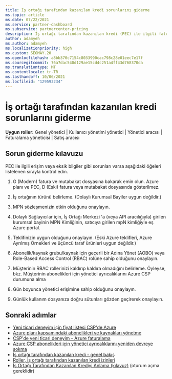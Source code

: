 ```yaml
---
title: İş ortağı tarafından kazanılan kredi sorunlarını giderme
ms.topic: article
ms.date: 07/22/2021
ms.service: partner-dashboard
ms.subservice: partnercenter-pricing
description: İş ortağı tarafından kazanılan kredi (PEC) ile ilgili fatura sorunlarını ve diğer sorunları çözmeyi öğrenin.
author: adamyeh
ms.author: adamyeh
ms.localizationpriority: high
ms.custom: SEOMAY.20
ms.openlocfilehash: a8bb370c7154c8033990cac798c28e01eec7e17f
ms.sourcegitcommit: 76a7dac540d129ae15cd4c251a4ff43d768370da
ms.translationtype: MT
ms.contentlocale: tr-TR
ms.lasthandoff: 10/06/2021
ms.locfileid: "129593234"
---
```

# <a name="troubleshooting-partner-earned-credit"></a>İş ortağı tarafından kazanılan kredi sorunlarını giderme

**Uygun roller:** Genel yönetici | Kullanıcı yönetimi yönetici | Yönetici aracısı | Faturalama yöneticisi | Satış aracısı

## <a name="troubleshooting-guide"></a>Sorun giderme kılavuzu

PEC ile ilgili erişim veya eksik bilgiler gibi sorunları varsa aşağıdaki öğeleri listelenen sırayla kontrol edin.

1. G (Modern) fatura ve mutabakat dosyasına bakarak emin olun. Azure planı ve PEC, D (Eski) fatura veya mutabakat dosyasında gösterilmez.

2. İş ortağının türünü belirleme. (Dolaylı Kurumsal Bayiler uygun değildir.)

3. MPN sözleşmenizin etkin olduğunu onaylayın.

4. Dolaylı Sağlayıcılar için, İş Ortağı Merkezi 'a (veya API aracılığıyla) girilen kurumsal bayinin MPN Kimliğinin, satıcıya girilen mpN kimliğiyle eş Azure portal.

5. Teklifinizin uygun olduğunu onaylayın. (Eski Azure teklifleri, Azure Ayrılmış Örnekleri ve üçüncü taraf ürünleri uygun değildir.)

6. Abonelik/kaynak grubu/kaynak için geçerli bir Adına Yönet (AOBO) veya Role-Based Access Control (RBAC) rolüne sahip olduğunu onaylayın.

7. Müşterinin RBAC rollerinizi kaldırıp kaldıra olmadığını belirleme. Öyleyse, bkz. Müşterinin abonelikleri için yönetici ayrıcalıklarını Azure CSP durumuna alma

8. Gün boyunca yönetici erişimine sahip olduğunu onaylayın.

9. Günlük kullanım dosyanıza doğru sütunları gözden geçirerek onaylayın.

## <a name="next-steps"></a>Sonraki adımlar

- [Yeni ticari deneyim için fiyat listesi CSP'de Azure](azure-plan-price-list.md)
- [Azure planı kapsamındaki abonelikleri ve kaynakları yönetme](azure-plan-manage.md)
- [CSP'de yeni ticari deneyim - Azure faturalama](azure-plan-billing.md)
- [Azure CSP abonelikleri için yönetici ayrıcalıklarını yeniden devreye sokma](reinstate-csp.md)
- [İş ortağı tarafından kazanılan kredi - genel bakış](partner-earned-credit.md)
- [Roller, iş ortağı tarafından kazanılan kredi izinleri](azure-roles-perms-pec.md)
- [İş Ortağı Tarafından Kazanılan Krediyi Anlama (kılavuz)](https://partner.microsoft.com/resources/detail/understanding-partner-earned-credit-pdf) (oturum açma gereklidir)

